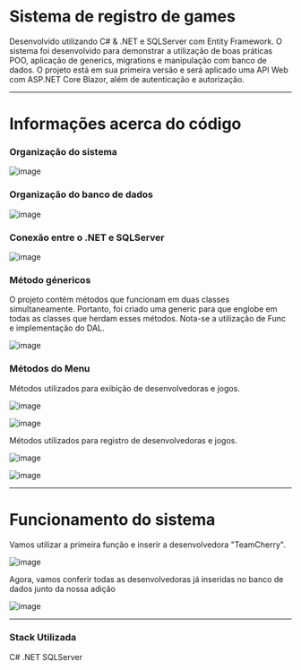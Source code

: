 # Sistema de registro de games

Desenvolvido utilizando C# & .NET e SQLServer com Entity Framework. O sistema foi desenvolvido para demonstrar a utilização de boas práticas POO, aplicação de generics, migrations e manipulação com banco de dados. O projeto está em sua primeira versão e será aplicado uma API Web com ASP.NET Core Blazor, além de autenticação e autorização.

---

# Informações acerca do código

### Organização do sistema

![image](https://github.com/user-attachments/assets/68a1b206-33fe-4bf7-b9e8-e31263d46d5a)

### Organização do banco de dados

![image](https://github.com/user-attachments/assets/9dbc9911-5540-410e-9f73-a51da7d4d022)

### Conexão entre o .NET e SQLServer

![image](https://github.com/user-attachments/assets/0b61657b-d638-4e76-95e6-220a1aaccc53)

### Método génericos

O projeto contém métodos que funcionam em duas classes simultaneamente. Portanto, foi criado uma generic para que englobe em todas as classes que herdam esses métodos. Nota-se a utilização de Func e implementação do DAL.

![image](https://github.com/user-attachments/assets/05c564d6-bcac-4818-a362-e20e5c830c29)

### Métodos do Menu

Métodos utilizados para exibição de desenvolvedoras e jogos.

![image](https://github.com/user-attachments/assets/a26ab802-2c88-42a2-a847-53a51f081b26)

![image](https://github.com/user-attachments/assets/4fa91562-1f60-4b2e-9c50-4c910d6c8811)

Métodos utilizados para registro de desenvolvedoras e jogos.

![image](https://github.com/user-attachments/assets/c7262d5d-019a-46e3-a6c5-79a505e6054f)

![image](https://github.com/user-attachments/assets/a3a91bab-b8e0-419a-9d74-d5a000cba4d8)

---

# Funcionamento do sistema

Vamos utilizar a primeira função e inserir a desenvolvedora "TeamCherry".

![image](https://github.com/user-attachments/assets/1c536c8f-7575-4223-b6b1-c7d6aa447a1b)

Agora, vamos conferir todas as desenvolvedoras já inseridas no banco de dados junto da nossa adição

![image](https://github.com/user-attachments/assets/1bf08617-2647-441b-97f6-1b6e2e8cbe58)

---

### Stack Utilizada

C#
.NET
SQLServer






